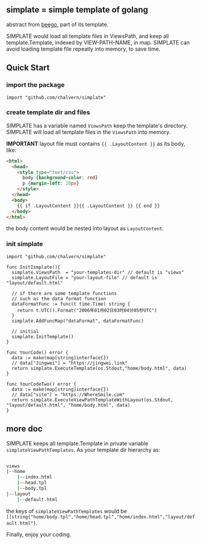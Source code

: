 ## simplate = simple template of golang

abstract from [beego](https://github.com/astaxie/beego), part of its template.

SIMPLATE would load all template files in ViewsPath, and keep all template.Template, 
indexed by VIEW-PATH-NAME, in map. SIMPLATE can avoid loading template file repeatly
into memory, to save time.

## Quick Start

### import the package

```golang
import "github.com/chalvern/simplate"
```

### create template dir and files

SIMPLATE has a variable named `ViewsPath` keep the template's directory. 
SIMPLATE will load all template files in the `ViewsPath` into memory.

**IMPORTANT** layout file must contains `{{ .LayoutContent }}` as its body, like:

```html
<html>
  <head>
    <style type="text/css">
      body {background-color: red}
      p {margin-left: 20px}
    </style>
  </head>
  <body>
    {{ if .LayoutContent }}{{ .LayoutContent }} {{ end }}
  </body>
</html>
```

the body content would be nested into layout as `LayoutContent`.

### init simplate

```golang
import "github.com/chalvern/simplate"

func InitIsmplate(){
  simplate.ViewsPath  = "your-templates-dir" // default is "views"
  simplate.LayoutFile = "your-layout-file" // default is "layout/default.html"

  // if there are some template functions
  // such as the data format function
  dataFormatFunc := func(t time.Time) string {
    return t.UTC().Format("2006年01月02日03时04分05秒UTC")
  }
  simplate.AddFuncMap("dataFormat", dataFormatFunc)

  // initial
  simplate.InitTemplate()
}

func YourCode() error {
  data := make(map[string]interface{})
  // data["Jingwei"] = "https://jingwei.link"
  return simplate.ExecuteTemplate(os.Stdout,"home/body.html", data)
}

func YourCodeTwo() error {
  data := make(map[string]interface{})
  // data["site"] = "https://WhereSmile.com"
  return simplate.ExecuteViewPathTemplateWithLayout(os.Stdout, "layout/default.html", "home/body.html", data)
}

```

## more doc

SIMPLATE keeps all template.Template in private variable `simplateViewPathTemplates`.
As your template dir hierarchy as:

```bash

views
|--home
    |--index.html
    |--head.tpl
    |--body.tpl
|--layout
    |--default.html

```

the keys of `simplateViewPathTemplates` would be `[]string{"home/body.tpl","home/head.tpl","home/index.html","layout/default.html"}`.

Finally, enjoy your coding.
